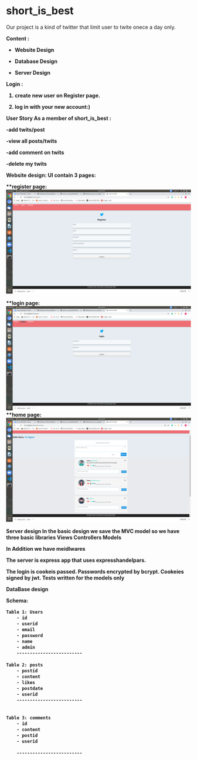 # short_is_best

Our project is a kind of twitter that limit user to twite onece a day only.

<b>Content<b> :
- Website Design
 
- Database Design

- Server Design

<b>Login<b> :
1) create new user on Register page.

2) log in with your new account:)	
  
<b>User Story<b>
As a member of short_is_best :

-add twits/post

-view all posts/twits

-add comment on twits

-delete my twits



<b>Website design<b>:
UI contain 3 pages:
	
**register page:
 ![](https://github.com/WebAhead5/short_is_best/blob/amirBranch/Design/Screenshot%20from%202020-05-06%2020-41-27.png)

**login page:
 ![](https://github.com/WebAhead5/short_is_best/blob/amirBranch/Design/Screenshot%20from%202020-05-06%2020-41-24.png)
**home page:
 ![](https://github.com/WebAhead5/short_is_best/blob/amirBranch/Design/Screenshot%20from%202020-05-06%2020-41-17.png)

<b>Server design<b>
In the basic design we save the MVC model so we have three basic libraries
	Views
	Controllers
	Models
	
In Addition we have meidlwares

The server is express app that uses expresshandelpars.

The login is cookeis passed.
Passwords encrypted by bcrypt.
Cookeies signed by jwt.
Tests written for the models only 

<b>DataBase design<b>

Schema:
```
Table 1: Users
	- id
	- userid
	- email
	- password
	- name
	- admin
	-------------------------

Table 2: posts
	- postid
	- content
	- likes
	- postdate
	- userid
	-------------------------
  

Table 3: comments
	- id
	- content
	- postid
	- userid

	-------------------------


